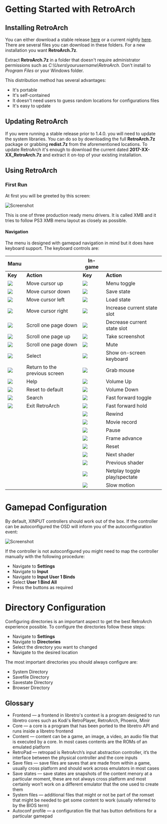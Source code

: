 # Getting Started with RetroArch

## Installing RetroArch

You can either download a stable release [here](https://buildbot.libretro.com/stable/1.3.6/windows/) or a current nightly [here](https://buildbot.libretro.com/nightly/windows/).
There are several files you can download in these folders. For a new installation you want **RetroArch.7z**.

Extract **RetroArch.7z** in a folder that doesn't require administrator permissions such as *C:\Users\yourusername\RetroArch*. Don't install to *Program Files* or your Windows folder.

This distribution method has several advantages:
- It's portable
- It's self-contained
- It doesn't need users to guess random locations for configurations files
- It's easy to update

## Updating RetroArch

If you were running a stable release prior to 1.4.0. you will need to update the system libraries. You can do so by downloading the full **RetroArch.7z** package or grabbing **redist.7z** from the aforementioned locations.
To update RetroArch it's enough to download the current dated **2017-XX-XX_RetroArch.7z** and extract it on-top of your existing installation.

## Using RetroArch
### First Run

At first you will be greeted by this screen:

![Screenshot](images/windows/first_run.png)

This is one of three production ready menu drivers. It is called XMB and it tries to follow PS3 XMB menu layout as closely as possible.

#### Navigation

The menu is designed with gamepad navigation in mind but it does have keyboard support. The keyboard controls are:

Manu                        ||In-game      ||
------------- | ------------ |------------- | ------------ 
**Key**       | **Action**   |**Key**       |**Action**
![](images/controls/Keyboard_Mouse/Keyboard_Black_Arrow_Up.png)    | Move cursor up                  |![](images/controls/Keyboard_Mouse/Keyboard_Black_F1.png)    | Menu toggle
![](images/controls/Keyboard_Mouse/Keyboard_Black_Arrow_Down.png)  | Move cursor down                |![](images/controls/Keyboard_Mouse/Keyboard_Black_F2.png)    | Save state
![](images/controls/Keyboard_Mouse/Keyboard_Black_Arrow_Left.png)  | Move cursor left                |![](images/controls/Keyboard_Mouse/Keyboard_Black_F4.png)    | Load state
![](images/controls/Keyboard_Mouse/Keyboard_Black_Arrow_Right.png) | Move cursor right               |![](images/controls/Keyboard_Mouse/Keyboard_Black_F7.png)    | Increase current state slot
![](images/controls/Keyboard_Mouse/Keyboard_Black_Page_Down.png)   | Scroll one page down            |![](images/controls/Keyboard_Mouse/Keyboard_Black_F6.png)    | Decrease current state slot
![](images/controls/Keyboard_Mouse/Keyboard_Black_Page_Up.png)     | Scroll one page up              |![](images/controls/Keyboard_Mouse/Keyboard_Black_F8.png)    | Take screenshot
![](images/controls/Keyboard_Mouse/Keyboard_Black_Page_Down.png)   | Scroll one page down            |![](images/controls/Keyboard_Mouse/Keyboard_Black_F9.png)    | Mute
![](images/controls/Keyboard_Mouse/Keyboard_Black_Enter.png)       | Select                          |![](images/controls/Keyboard_Mouse/Keyboard_Black_F12.png)   | Show on-screen keyboard
![](images/controls/Keyboard_Mouse/Keyboard_Black_Backspace.png)   | Return to the previous screen   |![](images/controls/Keyboard_Mouse/Keyboard_Black_F11.png)   | Grab mouse
![](images/controls/Keyboard_Mouse/Keyboard_Black_Shift.png)       | Help                            |![](images/controls/Keyboard_Mouse/Keyboard_Black_Plus.png)  | Volume Up
![](images/controls/Keyboard_Mouse/Keyboard_Black_Space.png)       | Reset to default                |![](images/controls/Keyboard_Mouse/Keyboard_Black_Minus.png) | Volume Down
![](images/controls/Keyboard_Mouse/Keyboard_Black_Slash.png)       | Search                          |![](images/controls/Keyboard_Mouse/Keyboard_Black_Space.png) | Fast forward toggle
![](images/controls/Keyboard_Mouse/Keyboard_Black_Esc.png)         | Exit RetroArch                  |![](images/controls/Keyboard_Mouse/Keyboard_Black_L.png)     | Fast forward hold
                                                                   |                                 |![](images/controls/Keyboard_Mouse/Keyboard_Black_R.png)     | Rewind
                                                                   |                                 |![](images/controls/Keyboard_Mouse/Keyboard_Black_O.png)     | Movie record
                                                                   |                                 |![](images/controls/Keyboard_Mouse/Keyboard_Black_P.png)     | Pause
                                                                   |                                 |![](images/controls/Keyboard_Mouse/Keyboard_Black_K.png)     | Frame advance
                                                                   |                                 |![](images/controls/Keyboard_Mouse/Keyboard_Black_H.png)     | Reset
                                                                   |                                 |![](images/controls/Keyboard_Mouse/Keyboard_Black_M.png)     | Next shader
                                                                   |                                 |![](images/controls/Keyboard_Mouse/Keyboard_Black_N.png)     | Previous shader
                                                                   |                                 |![](images/controls/Keyboard_Mouse/Keyboard_Black_I.png)     | Netplay toggle play/spectate
                                                                   |                                 |![](images/controls/Keyboard_Mouse/Keyboard_Black_E.png)     | Slow motion
                                                                   
                                                                   

# Gamepad Configuration

By default, XINPUT controllers should work out of the box. If the controller can be autoconfigured the OSD will inform you of the autoconfiguration event:

![Screenshot](images/windows/autoconf_notification.png)

If the controller is not autoconfigured you might need to map the controller manually with the following procedure:

- Navigate to **Settings**
- Navigate to **Input**
- Navigate to **Input User 1 Binds**
- Select **User 1 Bind All**
- Press the buttons as required

# Directory Configuration

Configuring directories is an important aspect to get the best RetroArch experience possible.
To configure the directories follow these steps:

- Navigate to **Settings**
- Navigate to **Directories**
- Select the directory you want to changed
- Navigate to the desired location

The most important directories you should always configure are:

- System Directory
- Savefile Directory
- Savestate Directory
- Browser Directory

## Glossary

- Frontend — a frontend in libretro's context is a program designed to run libretro cores such as Kodi's RetroPlayer, RetroArch, Phoenix, Minir
- Core — a core is a program that has been ported to the libretro API and runs inside a libretro frontend
- Content — content can be a game, an image, a video, an audio file that is executed by a core. In most cases contents are the ROMs of an emulated platform
- RetroPad — retropad is RetroArch’s input abstraction controller, it’s the interface between the physical controller and the core inputs
- Save files — save files are saves that are made from within a game, usually cross platform and should work across emulators in most cases
- Save states — save states are snapshots of the content menory at a particular moment, these are not always cross platform and most certainly won’t work on a different emulator that the one used to create them
- System files — additional files that might or not be part of the romset that might be needed to get some content to work (usually referred to by the BIOS term)
- Autoconf profile — a configuration file that has button definitions for a particular gamepad

